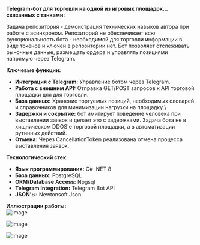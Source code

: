 **Telegram-бот для торговли на одной из игровых площадок... связанных с танками:**

Задача репозитория - демонстрация технических навыков автора при работе с асинхроном. Репозиторий не обеспечивает всю функциональность бота - необходимой для торговли информации в виде токенов и ключей в репозитории нет.
Бот позволяет отслеживать рыночные данные, размещать ордера и управлять позициями напрямую через Telegram.

**Ключевые функции:**
*   **Интеграция с Telegram:** Управление ботом через Telegram.
*   **Работа с внешним API:** Отправка GET/POST запросов к API торговой площадки для для торговли.
*   **База данных:** Хранение торгуемых позиций, необходимых словарей и справочников для минимизации нагрузки на площадку.\
*   **Задержки и сокрытие:** бот имитирует поведение человека при выставлении заявок и делает это с задержками. Задача бота не в хищническом DDOS'е торговой площадки, а в автоматизации рутинных действий.
*   **Отмена:** Через CancellationToken реализована отмена процесса выставления заявок.

**Технологический стек:**
*   **Язык программирования:** C# .NET 8
*   **База данных:** PostgreSQL
*   **ORM/Database Access:** Npgsql
*   **Telegram Integration:** Telegram Bot API
*   **JSON'ы:** Newtonsoft.Json

**Иллюстрации работы:**  
![image](https://github.com/user-attachments/assets/b2233858-0f5f-49c5-87bd-426f1d489404)

![image](https://github.com/user-attachments/assets/c0bcb055-0245-461b-b161-b79e84504d75)

![image](https://github.com/user-attachments/assets/247c1494-8313-423f-9cdd-194aa9130f00)
